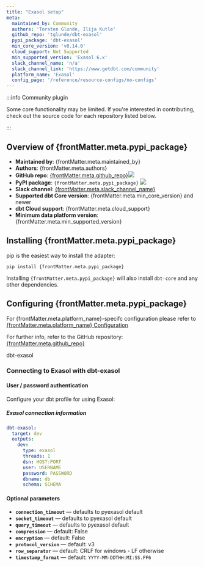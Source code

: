 ```yaml
---
title: "Exasol setup"
meta:
  maintained_by: Community
  authors: 'Torsten Glunde, Ilija Kutle'
  github_repo: 'tglunde/dbt-exasol'
  pypi_package: 'dbt-exasol'
  min_core_version: 'v0.14.0'
  cloud_support: Not Supported
  min_supported_version: 'Exasol 6.x'
  slack_channel_name: 'n/a'
  slack_channel_link: 'https://www.getdbt.com/community'
  platform_name: 'Exasol'
  config_page: '/reference/resource-configs/no-configs'
---
```


:::info Community plugin

Some core functionality may be limited. If you're interested in contributing, check out the source code for each repository listed below.

:::

<h2> Overview of {frontMatter.meta.pypi_package} </h2>

<ul>
    <li><strong>Maintained by</strong>: {frontMatter.meta.maintained_by}</li>
    <li><strong>Authors</strong>: {frontMatter.meta.authors}</li>
    <li><strong>GitHub repo</strong>: <a href={`https://github.com/${frontMatter.meta.github_repo}`}>{frontMatter.meta.github_repo}</a><a href={`https://github.com/${frontMatter.meta.github_repo}`}><img src={`https://img.shields.io/github/stars/${frontMatter.meta.github_repo}?style=for-the-badge`}/></a></li>
    <li><strong>PyPI package</strong>: <code>{frontMatter.meta.pypi_package}</code> <a href={`https://badge.fury.io/py/${frontMatter.meta.pypi_package}`}><img src={`https://badge.fury.io/py/${frontMatter.meta.pypi_package}.svg`}/></a></li>
    <li><strong>Slack channel</strong>: <a href={frontMatter.meta.slack_channel_link}>{frontMatter.meta.slack_channel_name}</a></li>
    <li><strong>Supported dbt Core version</strong>: {frontMatter.meta.min_core_version} and newer</li>
    <li><strong>dbt Cloud support</strong>: {frontMatter.meta.cloud_support}</li>
    <li><strong>Minimum data platform version</strong>: {frontMatter.meta.min_supported_version}</li>
    </ul>


<h2> Installing {frontMatter.meta.pypi_package} </h2>

pip is the easiest way to install the adapter:

<code>pip install {frontMatter.meta.pypi_package}</code>

<p>Installing <code>{frontMatter.meta.pypi_package}</code> will also install <code>dbt-core</code> and any other dependencies.</p>

<h2> Configuring {frontMatter.meta.pypi_package} </h2>

<p>For {frontMatter.meta.platform_name}-specifc configuration please refer to <a href={frontMatter.meta.config_page}>{frontMatter.meta.platform_name} Configuration</a> </p>

<p>For further info, refer to the GitHub repository: <a href={`https://github.com/${frontMatter.meta.github_repo}`}>{frontMatter.meta.github_repo}</a></p>
 dbt-exasol

### Connecting to Exasol with **dbt-exasol**

#### User / password authentication

Configure your dbt profile for using Exasol:

##### Exasol connection information

<File name='profiles.yml'>

```yaml
dbt-exasol:
  target: dev
  outputs:
    dev:
      type: exasol
      threads: 1
      dsn: HOST:PORT
      user: USERNAME
      password: PASSWORD
      dbname: db
      schema: SCHEMA
```
</File>

#### Optional parameters

- **`connection_timeout`** &mdash; defaults to pyexasol default
- **`socket_timeout`** &mdash; defaults to pyexasol default
- **`query_timeout`** &mdash; defaults to pyexasol default
- **`compression`** &mdash; default: False
- **`encryption`** &mdash; default: False
- **`protocol_version`** &mdash; default: v3
- **`row_separator`** &mdash; default: CRLF for windows - LF otherwise
- **`timestamp_format`** &mdash; default: `YYYY-MM-DDTHH:MI:SS.FF6`

  
  

